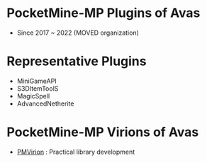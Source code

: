 # PocketMine-MP Plugins of Avas
* Since 2017 ~ 2022 (MOVED organization)

<!-- ![deprecated](https://user-images.githubusercontent.com/44698603/162573148-4a03eaa8-24a3-41a5-898e-98ab5789bf9c.png) -->

# Representative Plugins
* MiniGameAPI
* S3DItemToolS
* MagicSpell
* AdvancedNetherite

# PocketMine-MP Virions of Avas

* [PMVirion](https://github.com/PMVirion) : Practical library development
